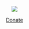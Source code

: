 <div style="text-align: center;">
  <img class="icon" src="/assets/paypal.png">
  <a href="https://www.paypal.me/davet1482"><div><label><p>Donate</p></label></div></a>
</div>
